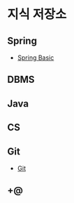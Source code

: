 # 지식 저장소
## Spring
- [Spring Basic](https://github.com/gimminjae/log/tree/master/spring/spring%20basic)
## DBMS
## Java
## CS
## Git
- [Git](https://github.com/gimminjae/log/blob/master/git/git.md)
## +@
